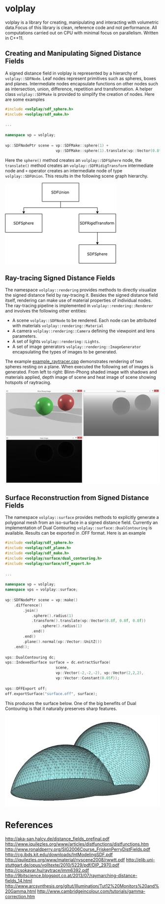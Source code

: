 # volplay

volplay is a library for creating, manipulating and interacting with volumetric data.Focus of this library is clean, reference code and not performance. All computations carried out on CPU with minimal focus on parallelism. Written in C++11.

## Creating and Manipulating Signed Distance Fields

A signed distance field in volplay is represented by a hierarchy of `volplay::SDFNode`. Leaf nodes represent primitives such as spheres, boxes and planes. Intermediate nodes encapsulate functions on other nodes such as intersection, union, difference, repetition and transformation. A helper class `volplay::SDFMake` is provided to simplify the creation of nodes. Here are some examples

```cpp
#include <volplay/sdf_sphere.h>
#include <volplay/sdf_make.h>

...

namespace vp = volplay;

vp::SDFNodePtr scene = vp::SDFMake::sphere(1) +
                       vp::SDFMake::sphere(1).translate(vp::Vector(0.8f, 0.8f, 0.8f));
```

Here the `sphere()` method creates an `volplay::SDFSphere` node, the `translate()` method creates an `volplay::SDFRidigTransform` intermediate node and `+` operator creates an intermediate node of type `volplay::SDFUnion`. This results in the following scene graph hierarchy.

![Image](etc/images/samplediagram.png?raw=true)

## Ray-tracing Signed Distance Fields

The namespace `volplay::rendering` provides methods to directly visualize the signed distance field by ray-tracing it. Besides the signed distance field itself, rendering can make use of material properties of individual nodes. The ray-tracing pipeline is implemented in `volplay::rendering::Renderer` and involves the following other entities: 
 - A scene `volplay::SDFNode` to be rendered. Each node can be attributed with materials `volplay::rendering::Material`
 - A camera `volplay::rendering::Camera` defining the viewpoint and lens parameters.
 - A set of lights `volplay::rendering::Lights`.
 - A set of image generators `volplay::rendering::ImageGenerator` encapsulating the types of images to be generated.

The example [example_raytracer.cpp](examples/example_raytracer.cpp) demonstrates rendering of two spheres resting on a plane.
When executed the following set of images is generated. From left to right: Blinn-Phong shaded image with shadows and materials applied, depth image of scene and heat image of scene showing hotspots of raytracing.

![BlinnPhong shaded image](etc/images/raytrace.png?raw=true)

## Surface Reconstruction from Signed Distance Fields

The namespace `volplay::surface` provides methods to explicitly generate a polygonal mesh from an iso-surface in a signed distance field. Currently an implementation of Dual Contouring `volplay::surface::DualContouring` is available. Results can be exported in .OFF format. Here is an example

```cpp
#include <volplay/sdf_sphere.h>
#include <volplay/sdf_plane.h>
#include <volplay/sdf_make.h>
#include <volplay/surface/dual_contouring.h>
#include <volplay/surface/off_export.h>

...

namespace vp = volplay;
namespace vps = volplay::surface;

vp::SDFNodePtr scene = vp::make()
    .difference()
        .join()
            .sphere().radius(1)
            .transform().translate(vp::Vector(0.8f, 0.8f, 0.8f))
                .sphere().radius(1)
            .end()
        .end()
        .plane().normal(vp::Vector::UnitZ())
    .end();

vps::DualContouring dc;
vps::IndexedSurface surface = dc.extractSurface(
                       scene, 
                       vp::Vector(-2,-2,-2), vp::Vector(2,2,2), 
                       vp::Vector::Constant(0.05f));

vps::OFFExport off; 
off.exportSurface("surface.off", surface);
```

This produces the surface below. One of the big benefits of Dual Contouring  is that it naturally preserves sharp features.

![Dual Contouring](etc/images/dualcontouring.png?raw=true)


# References

http://aka-san.halcy.de/distance_fields_prefinal.pdf
http://www.iquilezles.org/www/articles/distfunctions/distfunctions.htm
http://www.ronaldperry.org/SIG2006Course_FriskenPerryDistFields.pdf
http://cg.ibds.kit.edu/downloads/IntModelingSDF.pdf
http://iquilezles.org/www/material/nvscene2008/rwwtt.pdf
http://elib.uni-stuttgart.de/opus/volltexte/2010/5229/pdf/DIP_2970.pdf
http://csokavar.hu/raytrace/imm6392.pdf
http://9bitscience.blogspot.co.at/2013/07/raymarching-distance-fields_14.html
http://www.arcsynthesis.org/gltut/Illumination/Tut12%20Monitors%20and%20Gamma.html
http://www.cambridgeincolour.com/tutorials/gamma-correction.htm
